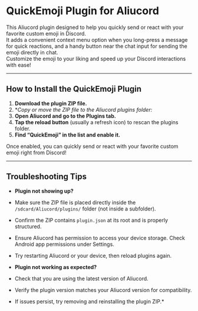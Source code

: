 # QuickEmoji Plugin for Aliucord

This Aliucord plugin designed to help you quickly send or react with your favorite custom emoji in Discord.  
It adds a convenient context menu option when you long-press a message for quick reactions, and a handy button near the chat input for sending the emoji directly in chat.  
Customize the emoji to your liking and speed up your Discord interactions with ease!

---

## How to Install the QuickEmoji Plugin

1. **Download the plugin ZIP file.**  
2. **Copy or move the ZIP file to the Aliucord plugins folder:*
3. **Open Aliucord and go to the Plugins tab.**  
4. **Tap the reload button** (usually a refresh icon) to rescan the plugins folder.  
5. **Find “QuickEmoji” in the list and enable it.**  

Once enabled, you can quickly send or react with your favorite custom emoji right from Discord!

---

## Troubleshooting Tips

- **Plugin not showing up?**  
- Make sure the ZIP file is placed directly inside the `/sdcard/Aliucord/plugins/` folder (not inside a subfolder).  
- Confirm the ZIP contains `plugin.json` at its root and is properly structured.  
- Ensure Aliucord has permission to access your device storage. Check Android app permissions under Settings.  
- Try restarting Aliucord or your device, then reload plugins again.  

- **Plugin not working as expected?**  
- Check that you are using the latest version of Aliucord.  
- Verify the plugin version matches your Aliucord version for compatibility.  
- If issues persist, try removing and reinstalling the plugin ZIP.*
